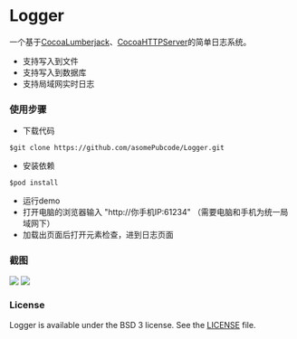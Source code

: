 # Logger
一个基于[CocoaLumberjack](https://github.com/CocoaLumberjack/CocoaLumberjack)、[CocoaHTTPServer](https://github.com/robbiehanson/CocoaHTTPServer)的简单日志系统。

* 支持写入到文件
* 支持写入到数据库
* 支持局域网实时日志

### 使用步骤

* 下载代码

```
$git clone https://github.com/asomePubcode/Logger.git
```
* 安装依赖

```
$pod install 
```
* 运行demo
* 打开电脑的浏览器输入 "http://你手机IP:61234" （需要电脑和手机为统一局域网下）
* 加载出页面后打开元素检查，进到日志页面

### 截图
![](https://github.com/asomePubcode/Logger/blob/master/Images/%E8%BF%90%E8%A1%8C%E6%88%AA%E5%9B%BE.jpg)
![](https://github.com/asomePubcode/Logger/blob/master/Images/%E6%96%87%E4%BB%B6%E6%88%AA%E5%9B%BE.jpg)

### License

Logger is available under the BSD 3 license. See the [LICENSE](https://github.com/asomePubcode/Logger/blob/master/LICENSE) file.